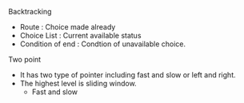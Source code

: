 Backtracking

- Route : Choice made already
- Choice List : Current available status
- Condition of end : Condtion of unavailable choice.

Two point
- It has two type of pointer including fast and slow or left and right.
- The highest level is sliding window.
    - Fast and slow